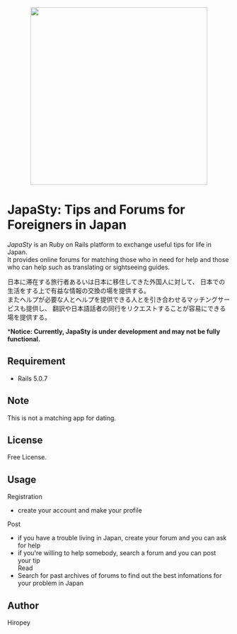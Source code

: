 <div align="center"><img src="https://.png" width="400"/></div>

# JapaSty: Tips and Forums for Foreigners in Japan
*JapaSty* is an Ruby on Rails platform to exchange useful tips for life in Japan.  
It provides online forums for matching those who in need for help and those who can help such as translating or sightseeing guides.  
  
日本に滞在する旅行者あるいは日本に移住してきた外国人に対して、
日本での生活をする上で有益な情報の交換の場を提供する。  
またヘルプが必要な人とヘルプを提供できる人とを引き合わせるマッチングサービスも提供し、
翻訳や日本語話者の同行をリクエストすることが容易にできる場を提供する。

***Notice: Currently, JapaSty is under development and may not be fully functional.**

## Requirement
- Rails 5.0.7

## Note
This is not a matching app for dating.

## License
Free License.

## Usage
Registration
- create your account and make your profile  
  
Post  
- if you have a trouble living in Japan, create your forum and you can ask for help 
- if you're willing to help somebody, search a forum and you can post your tip  
Read
- Search for past archives of forums to find out the best infomations for your problem in Japan

## Author
Hiropey


